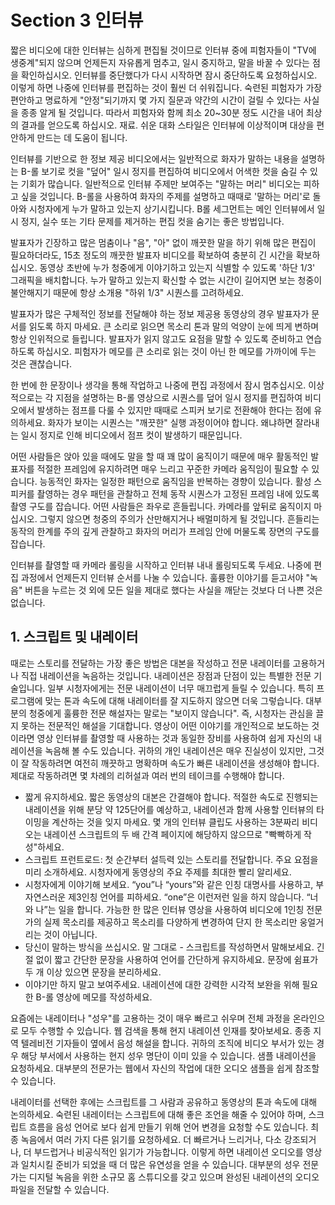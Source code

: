 # Section 3 인터뷰

짧은 비디오에 대한 인터뷰는 심하게 편집될 것이므로 인터뷰 중에 피험자들이 "TV에 생중계"되지 않으며 언제든지 자유롭게 멈추고, 일시 중지하고, 말을 바꿀 수 있다는 점을 확인하십시오. 인터뷰를 중단했다가 다시 시작하면 잠시 중단하도록 요청하십시오. 이렇게 하면 나중에 인터뷰를 편집하는 것이 훨씬 더 쉬워집니다. 숙련된 피험자가 가장 편안하고 명료하게 "안정"되기까지 몇 가지 질문과 약간의 시간이 걸릴 수 있다는 사실을 종종 알게 될 것입니다. 따라서 피험자와 함께 최소 20~30분 정도 시간을 내어 최상의 결과를 얻으도록 하십시오. 재료. 쉬운 대화 스타일은 인터뷰에 이상적이며 대상을 편안하게 만드는 데 도움이 됩니다.

인터뷰를 기반으로 한 정보 제공 비디오에서는 일반적으로 화자가 말하는 내용을 설명하는 B-롤 보기로 컷을 "덮어" 일시 정지를 편집하여 비디오에서 어색한 컷을 숨길 수 있는 기회가 많습니다. 일반적으로 인터뷰 주제만 보여주는 "말하는 머리" 비디오는 피하고 싶을 것입니다. B-롤을 사용하여 화자의 주제를 설명하고 때때로 '말하는 머리'로 돌아와 시청자에게 누가 말하고 있는지 상기시킵니다. B롤 세그먼트는 메인 인터뷰에서 일시 정지, 실수 또는 기타 문제를 제거하는 편집 컷을 숨기는 좋은 방법입니다.

발표자가 긴장하고 많은 멈춤이나 "음", "아" 없이 깨끗한 말을 하기 위해 많은 편집이 필요하더라도, 15초 정도의 깨끗한 발표자 비디오를 확보하여 충분히 긴 시간을 확보하십시오. 동영상 초반에 누가 청중에게 이야기하고 있는지 식별할 수 있도록 '하단 1/3' 그래픽을 배치합니다. 누가 말하고 있는지 확신할 수 없는 시간이 길어지면 보는 청중이 불안해지기 때문에 항상 소개용 "하위 1/3" 시퀀스를 고려하세요.

발표자가 많은 구체적인 정보를 전달해야 하는 정보 제공용 동영상의 경우 발표자가 문서를 읽도록 하지 마세요. 큰 소리로 읽으면 목소리 톤과 말의 억양이 눈에 띄게 변하며 항상 인위적으로 들립니다. 발표자가 읽지 않고도 요점을 말할 수 있도록 준비하고 연습하도록 하십시오. 피험자가 메모를 큰 소리로 읽는 것이 아닌 한 메모를 가까이에 두는 것은 괜찮습니다.

한 번에 한 문장이나 생각을 통해 작업하고 나중에 편집 과정에서 잠시 멈추십시오. 이상적으로는 각 지점을 설명하는 B-롤 영상으로 시퀀스를 덮어 일시 정지를 편집하여 비디오에서 발생하는 점프를 다룰 수 있지만 때때로 스피커 보기로 전환해야 한다는 점에 유의하세요. 화자가 보이는 시퀀스는 "깨끗한" 실행 과정이어야 합니다. 왜냐하면 잘라내는 일시 정지로 인해 비디오에서 점프 컷이 발생하기 때문입니다.

어떤 사람들은 앉아 있을 때에도 말을 할 때 꽤 많이 움직이기 때문에 매우 활동적인 발표자를 적절한 프레임에 유지하려면 매우 느리고 꾸준한 카메라 움직임이 필요할 수 있습니다. 능동적인 화자는 일정한 패턴으로 움직임을 반복하는 경향이 있습니다. 활성 스피커를 촬영하는 경우 패턴을 관찰하고 전체 동작 시퀀스가 ​​고정된 프레임 내에 있도록 촬영 구도를 잡습니다. 어떤 사람들은 좌우로 흔들립니다. 카메라를 앞뒤로 움직이지 마십시오. 그렇지 않으면 청중의 주의가 산만해지거나 배멀미하게 될 것입니다. 흔들리는 동작의 한계를 주의 깊게 관찰하고 화자의 머리가 프레임 안에 머물도록 장면의 구도를 잡습니다.

인터뷰를 촬영할 때 카메라 롤링을 시작하고 인터뷰 내내 롤링되도록 두세요. 나중에 편집 과정에서 언제든지 인터뷰 순서를 나눌 수 있습니다. 훌륭한 이야기를 듣고서야 "녹음" 버튼을 누르는 것 외에 모든 일을 제대로 했다는 사실을 깨닫는 것보다 더 나쁜 것은 없습니다.

## 1. 스크립트 및 내레이터

때로는 스토리를 전달하는 가장 좋은 방법은 대본을 작성하고 전문 내레이터를 고용하거나 직접 내레이션을 녹음하는 것입니다. 내레이션은 장점과 단점이 있는 특별한 전문 기술입니다. 일부 시청자에게는 전문 내레이션이 너무 매끄럽게 들릴 수 있습니다. 특히 프로그램에 맞는 톤과 속도에 대해 내레이터를 잘 지도하지 않으면 더욱 그렇습니다. 대부분의 청중에게 훌륭한 전문 해설자는 말로는 "보이지 않습니다". 즉, 시청자는 관심을 끌지 못하는 전문적인 해설을 기대합니다. 영상이 어떤 이야기를 개인적으로 보도하는 것이라면 영상 인터뷰를 촬영할 때 사용하는 것과 동일한 장비를 사용하여 쉽게 자신의 내레이션을 녹음해 볼 수도 있습니다. 귀하의 개인 내레이션은 매우 진실성이 있지만, 그것이 잘 작동하려면 여전히 깨끗하고 명확하며 속도가 빠른 내레이션을 생성해야 합니다. 제대로 작동하려면 몇 차례의 리허설과 여러 번의 테이크를 수행해야 합니다.

- 짧게 유지하세요. 짧은 동영상의 대본은 간결해야 합니다. 적절한 속도로 진행되는 내레이션을 위해 분당 약 125단어를 예상하고, 내레이션과 함께 사용할 인터뷰의 타이밍을 계산하는 것을 잊지 마세요. 몇 개의 인터뷰 클립도 사용하는 3분짜리 비디오는 내레이션 스크립트의 두 배 간격 페이지에 해당하지 않으므로 "빡빡하게 작성"하세요.
- 스크립트 프런트로드: 첫 순간부터 설득력 있는 스토리를 전달합니다. 주요 요점을 미리 소개하세요. 시청자에게 동영상의 주요 주제를 최대한 빨리 알리세요.
- 시청자에게 이야기해 보세요. “you”나 “yours”와 같은 인칭 대명사를 사용하고, 부자연스러운 제3인칭 언어를 피하세요. “one”은 이런저런 일을 하지 않습니다. “너와 나”는 일을 합니다. 가능한 한 많은 인터뷰 영상을 사용하여 비디오에 1인칭 전문가의 실제 목소리를 제공하고 목소리를 다양하게 변경하여 단지 한 목소리만 웅얼거리는 것이 아닙니다.
- 당신이 말하는 방식을 쓰십시오. 말 그대로 - 스크립트를 작성하면서 말해보세요. 긴 절 없이 짧고 간단한 문장을 사용하여 언어를 간단하게 유지하세요. 문장에 쉼표가 두 개 이상 있으면 문장을 분리하세요.
- 이야기만 하지 말고 보여주세요. 내레이션에 대한 강력한 시각적 보완을 위해 필요한 B-롤 영상에 메모를 작성하세요.

요즘에는 내레이터나 "성우"를 고용하는 것이 매우 빠르고 쉬우며 전체 과정을 온라인으로 모두 수행할 수 있습니다. 웹 검색을 통해 현지 내레이션 인재를 찾아보세요. 종종 지역 텔레비전 기자들이 옆에서 음성 해설을 합니다. 귀하의 조직에 비디오 부서가 있는 경우 해당 부서에서 사용하는 현지 성우 명단이 이미 있을 수 있습니다. 샘플 내레이션을 요청하세요. 대부분의 전문가는 웹에서 자신의 작업에 대한 오디오 샘플을 쉽게 참조할 수 있습니다.

내레이터를 선택한 후에는 스크립트를 그 사람과 공유하고 동영상의 톤과 속도에 대해 논의하세요. 숙련된 내레이터는 스크립트에 대해 좋은 조언을 해줄 수 있어야 하며, 스크립트 흐름을 음성 언어로 보다 쉽게 ​​만들기 위해 언어 변경을 요청할 수도 있습니다. 최종 녹음에서 여러 가지 다른 읽기를 요청하세요. 더 빠르거나 느리거나, 다소 강조되거나, 더 부드럽거나 비공식적인 읽기가 가능합니다. 이렇게 하면 내레이션 오디오를 영상과 일치시킬 준비가 되었을 때 더 많은 유연성을 얻을 수 있습니다. 대부분의 성우 전문가는 디지털 녹음을 위한 소규모 홈 스튜디오를 갖고 있으며 완성된 내레이션의 오디오 파일을 전달할 수 있습니다.
